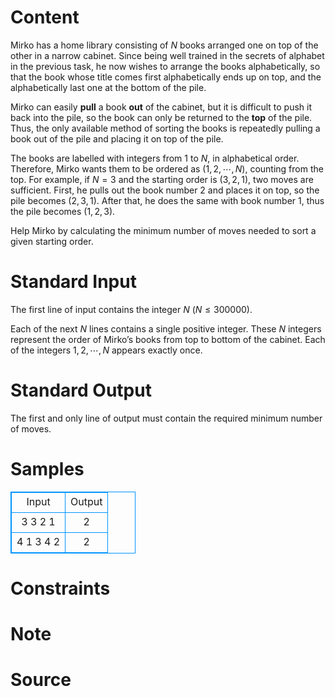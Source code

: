 
# Content

Mirko has a home library consisting of $N$ books arranged one on top of the other in a narrow cabinet. 
Since being well trained in the secrets of alphabet in the previous task, he now wishes to arrange the
books alphabetically, so that the book whose title comes first alphabetically ends up on top, and the 
alphabetically last one at the bottom of the pile. 

Mirko can easily **pull** a book **out** of the cabinet, but it is difficult to push it back into the pile, so the 
book can only be returned to the **top** of the pile. Thus, the only available method of sorting the books 
is repeatedly pulling a book out of the pile and placing it on top of the pile. 

The books are labelled with integers from $1$ to $N$, in alphabetical order. Therefore, Mirko wants them 
to be ordered as ($1, 2, \cdots, N$), counting from the top. For example, if $N = 3$ and the starting order is $(3, 
2, 1)$, two moves are sufficient. First, he pulls out the book number $2$ and places it on top, so the pile 
becomes $(2, 3, 1)$. After that, he does the same with book number $1$, thus the pile becomes $(1, 2, 3)$. 

Help Mirko by calculating the minimum number of moves needed to sort a given starting order.

# Standard Input

The first line of input contains the integer $N$ ($N \leq 300 000$).
 
Each of the next $N$ lines contains a single positive integer. These $N$ integers represent the order of 
Mirko’s books from top to bottom of the cabinet. Each of the integers $1, 2, \cdots, N$ appears exactly once.

# Standard Output

The first and only line of output must contain the required minimum number of moves.

# Samples

<style>
        table,table tr th, table tr td { border:1px solid #0094ff; }
        table { width: 200px; min-height: 25px; line-height: 25px; text-align: center; border-collapse: collapse;}   
    </style>
<table>
	<tr>
		<td>Input</td>
		<td>Output</td>
	</tr>
<tr><td>3 
3 
2 
1</td><td>2</td></tr><tr><td>4 
1 
3 
4 
2</td><td>2</td></tr></table>


# Constraints



# Note



# Source



